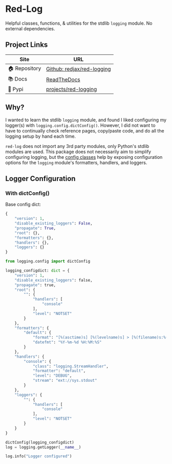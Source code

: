 # Red-Log

Helpful classes, functions, & utilities for the stdlib `logging` module. No external dependencies.

## Project Links

| Site         | URL                                                                 |
| ------------ | ------------------------------------------------------------------- |
| 🏠 Repository | [Github: redjax/red-logging](https://github.com/redjax/red-logging) |
| 📚 Docs       | [ReadTheDocs](https://red-logging.readthedocs.io/en/stable/)        |
| 🐍 Pypi       | [projects/red-logging](https://pypi.org/project/red-logging)        |

## Why?

I wanted to learn the stdlib `logging` module, and found I liked configuring my logger(s) with `logging.config.dictConfig()`. However, I did not want to have to continually check reference pages, copy/paste code, and do all the logging setup by hand each time.

`red-log` does not import any 3rd party modules, only Python's stdlib modules are used. This package does not necessarily aim to simplify configuring logging, but the [config classes](./src/red_logging/config_classes) help by exposing configuration options for the `logging` module's formatters, handlers, and loggers.

## Logger Configuration

### With dictConfig()

Base config dict:

```python
{
    "version": 1,
    "disable_existing_loggers": False,
    "propagate": True,
    "root": {},
    "formatters": {},
    "handlers": {},
    "loggers": {}
}
```

```python
from logging.config import dictConfig

logging_configdict: dict = {
    "version": 1,
    "disable_existing_loggers": false,
    "propagate": true,
    "root": {
        "": {
            "handlers": [
                "console"
            ],
            "level": "NOTSET"
        }
    },
    "formatters": {
        "default": {
            "format": "[%(asctime)s] [%(levelname)s] > [%(filename)s:%(lineno)d] [%(funcName)s]: %(message)s",
            "datefmt": "%Y-%m-%d %H:%M:%S"
        }
    },
    "handlers": {
        "console": {
            "class": "logging.StreamHandler",
            "formatter": "default",
            "level": "DEBUG",
            "stream": "ext://sys.stdout"
        }
    },
    "loggers": {
        "": {
            "handlers": [
                "console"
            ],
            "level": "NOTSET"
        }
    }
}

dictConfig(logging_configdict)
log = logging.getLogger(__name__)

log.info("Logger configured")

```
